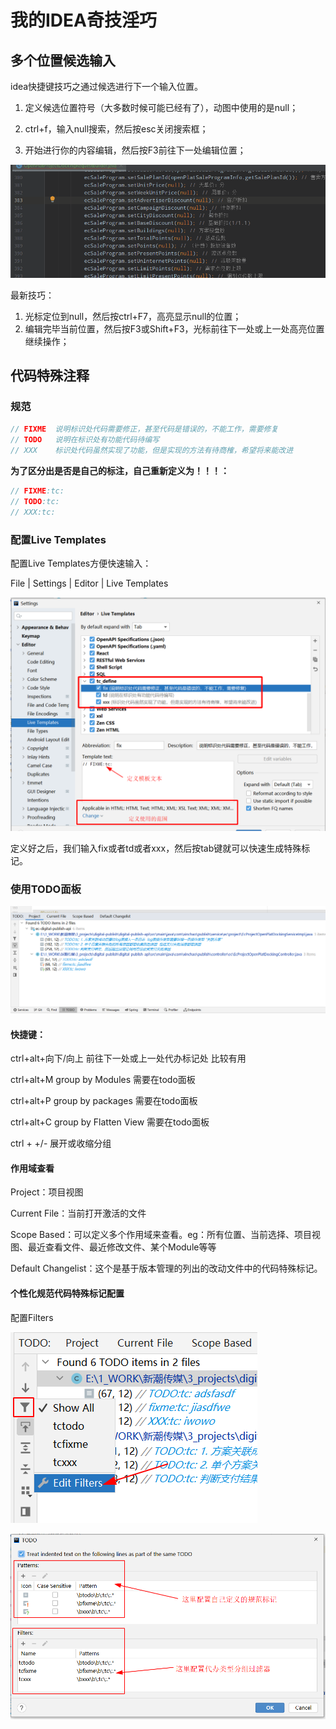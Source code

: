 # 我的IDEA奇技淫巧

## 多个位置候选输入

idea快捷键技巧之通过候选进行下一个输入位置。

1. 定义候选位置符号（大多数时候可能已经有了），动图中使用的是null；

2. ctrl+f，输入null搜索，然后按esc关闭搜索框；
3. 开始进行你的内容编辑，然后按F3前往下一处编辑位置；

![idea快捷键技巧之通过候选进行下一个输入位置](img/IDEASkill/skill-1.gif)

最新技巧：

1. 光标定位到null，然后按ctrl+F7，高亮显示null的位置；
2. 编辑完毕当前位置，然后按F3或Shift+F3，光标前往下一处或上一处高亮位置继续操作；

## 代码特殊注释

### 规范

```java
// FIXME  说明标识处代码需要修正，甚至代码是错误的，不能工作，需要修复
// TODO   说明在标识处有功能代码待编写
// XXX    标识处代码虽然实现了功能，但是实现的方法有待商榷，希望将来能改进
```

**为了区分出是否是自己的标注，自己重新定义为！！！：**

```java
// FIXME:tc:
// TODO:tc: 
// XXX:tc: 
```

### **配置Live Templates**

配置Live Templates方便快速输入：

File | Settings | Editor | Live Templates

![image-20210602100308732](img/IDEASkill/image-20210602100308732.png)

定义好之后，我们输入fix或者td或者xxx，然后按tab键就可以快速生成特殊标记。

### 使用TODO面板

![image-20210602102306346](img/IDEASkill/image-20210602102306346.png)

#### **快捷键：**

ctrl+alt+向下/向上  前往下一处或上一处代办标记处      比较有用

ctrl+alt+M  group by Modules    需要在todo面板

ctrl+alt+P   group by packages	需要在todo面板

ctrl+alt+C   group by Flatten View	需要在todo面板

ctrl + +/- 展开或收缩分组

#### **作用域查看**

Project：项目视图

Current File：当前打开激活的文件

Scope Based：可以定义多个作用域来查看。eg：所有位置、当前选择、项目视图、最近查看文件、最近修改文件、某个Module等等

Default Changelist：这个是基于版本管理的列出的改动文件中的代码特殊标记。

#### **个性化规范代码特殊标记配置**

配置Filters

![image-20210602102820227](img/IDEASkill/image-20210602102820227.png)

![image-20210602103101966](img/IDEASkill/image-20210602103101966.png)